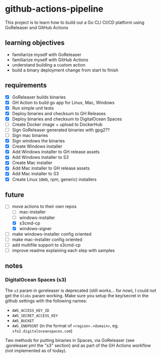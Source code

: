 # github-actions-pipeline
This project is to learn how to build out a Go CLI CI/CD platform using GoReleaser and GitHub Actions

## learning objectives

- familiarize myself with GoReleaser
- familiarize myself with GitHub Actions
 - understand building a custom action
- build a binary deployment change from start to finish

## requirements

- [x] GoReleaser builds binaries
- [x] GH Action to build go app for Linux, Mac, Windows
- [x] Run simple unit tests
- [x] Deploy binaries and checksum to GH Releases
- [x] Deploy binaries and checksum to DigitalOcean Spaces
- [ ] Create Docker image + upload to DockerHub
- [ ] Sign GoReleaser generated binaries with gpg2??
- [ ] Sign mac binaries
- [x] Sign windows the binaries
- [x] Create Windows installer
- [x] Add Windows installer to GH release assets
- [x] Add Windows installer to S3
- [x] Create Mac installer
- [x] Add Mac installer to GH release assets
- [x] Add Mac installer to S3
- [x] Create Linux (deb, rpm, generic) installers

## future
- [ ] move actions to their own repos
    - [ ] mac-installer
    - [ ] windows-installer
    - [x] s3cmd-cp
    - [x] windows-signer
- [ ] make windows-installer config oriented
- [ ] make mac-installer config oriented
- [ ] add multifile support to s3cmd-cp
- [ ] improve readme explaining each step with samples

## notes

### DigitalOcean Spaces (s3)
The `s3` param in goreleaser is deprecated (still works... for now), I could not get the `blobs` param working. Make sure you setup the key/secret in the github settings with the following names:
- `AWS_ACCESS_KEY_ID`
- `AWS_SECRET_ACCESS_KEY`
- `AWS_BUCKET`
- `AWS_ENDPOINT` (in the format of `<region>.<domain>`, eg. `sfo2.digitaloceanspaces.com`)

Two methods for putting binaries in Spaces, via GoReleaser (see .goreleaser.yml the "s3" section) and as part of the GH Actions workflow (not implemented as of today). 
